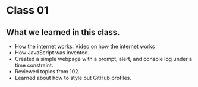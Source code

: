 # Class 01

## What we learned in this class.

  - How the internet works. [Video on how the internet works](https://www.youtube.com/watch?v=x3c1ih2NJEg)
  - How JavaScript was invented. 
  - Created a simple webpage with a prompt, alert, and console log under a time constraint.
  - Reviewed topics from 102. 
  - Learned about how to style out GitHub profiles. 
